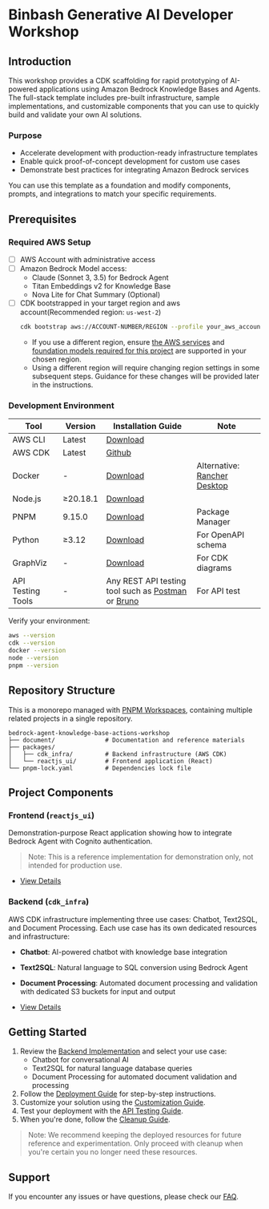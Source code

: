 # Binbash Generative AI Developer Workshop

## Introduction

This workshop provides a CDK scaffolding for rapid prototyping of AI-powered applications using Amazon Bedrock Knowledge Bases and Agents. 
The full-stack template includes pre-built infrastructure, sample implementations, and customizable components that you can use to quickly build and validate your own AI solutions.

### Purpose

- Accelerate development with production-ready infrastructure templates
- Enable quick proof-of-concept development for custom use cases
- Demonstrate best practices for integrating Amazon Bedrock services

You can use this template as a foundation and modify components, prompts, and integrations to match your specific requirements.

## Prerequisites

### Required AWS Setup
- [ ] AWS Account with administrative access
- [ ] Amazon Bedrock Model access:
   - Claude (Sonnet 3, 3.5) for Bedrock Agent
   - Titan Embeddings v2 for Knowledge Base
   - Nova Lite for Chat Summary (Optional)
- [ ] CDK bootstrapped in your target region and aws account(Recommended region: `us-west-2`)
  ```bash
  cdk bootstrap aws://ACCOUNT-NUMBER/REGION --profile your_aws_account_profile
  ```
  - If you use a different region, ensure [the AWS services](packages/cdk_infra/README.md) and [foundation models required for this project](./README.md/#required-aws-setup) are supported in your chosen region.
  - Using a different region will require changing region settings in some subsequent steps. Guidance for these changes will be provided later in the instructions.

### Development Environment

| Tool              | Version  | Installation Guide                                                                                                    | Note                                                                                         |
|-------------------|----------|-----------------------------------------------------------------------------------------------------------------------|----------------------------------------------------------------------------------------------|
| AWS CLI           | Latest   | [Download](https://docs.aws.amazon.com/cli/latest/userguide/getting-started-install.html)                             |                                                                                              |
| AWS CDK           | Latest   | [Github](https://github.com/aws/aws-cdk?tab=readme-ov-file#at-a-glance)                                               |                                                                                              |
| Docker            | -        | [Download](https://www.docker.com/products/docker-desktop/)                                                           | Alternative: [Rancher Desktop](https://docs.rancherdesktop.io/getting-started/installation/) |
| Node.js           | ≥20.18.1 | [Download](https://docs.npmjs.com/downloading-and-installing-node-js-and-npm)                                         |                                                                                              |
| PNPM              | 9.15.0   | [Download](https://pnpm.io/)                                                                                          | Package Manager                                                                              |
| Python            | ≥3.12    | [Download](https://www.python.org/downloads/)                                                                         | For OpenAPI schema                                                                           |
| GraphViz          | -        | [Download](https://graphviz.org/download/)                                                                            | For CDK diagrams                                                                             |
| API Testing Tools | -        | Any REST API testing tool such as [Postman](https://www.postman.com/downloads/) or [Bruno](https://www.usebruno.com/) | For API test                                                                                 |


Verify your environment:

```bash
aws --version
cdk --version
docker --version
node --version
pnpm --version
```

## Repository Structure

This is a monorepo managed with [PNPM Workspaces](https://pnpm.io/workspaces), containing multiple related projects in a single repository.

```directory
bedrock-agent-knowledge-base-actions-workshop    
├── document/              # Documentation and reference materials
├── packages/          
│   ├── cdk_infra/         # Backend infrastructure (AWS CDK)
│   └── reactjs_ui/        # Frontend application (React)
└── pnpm-lock.yaml         # Dependencies lock file

```

## Project Components

### Frontend (`reactjs_ui`)
Demonstration-purpose React application showing how to integrate Bedrock Agent with Cognito authentication.
> Note: This is a reference implementation for demonstration only, not intended for production use.

- [View Details](packages/reactjs_ui/README.md)

### Backend (`cdk_infra`)
AWS CDK infrastructure implementing three use cases: Chatbot, Text2SQL, and Document Processing. Each use case has its own dedicated resources and infrastructure:

- **Chatbot**: AI-powered chatbot with knowledge base integration
- **Text2SQL**: Natural language to SQL conversion using Bedrock Agent
- **Document Processing**: Automated document processing and validation with dedicated S3 buckets for input and output

- [View Details](packages/cdk_infra/README.md)

## Getting Started

1. Review the [Backend Implementation](packages/cdk_infra/README.md) and select your use case:
   - Chatbot for conversational AI
   - Text2SQL for natural language database queries
   - Document Processing for automated document validation and processing
2. Follow the [Deployment Guide](DEPLOYMENT.md) for step-by-step instructions.
3. Customize your solution using the [Customization Guide](docs/CUSTOMIZATION.md).
4. Test your deployment with the [API Testing Guide](docs/API_TESTING.md).
5. When you're done, follow the [Cleanup Guide](docs/CLEANUP.md).

> Note: We recommend keeping the deployed resources for future reference and experimentation. Only proceed with cleanup when you're certain you no longer need these resources.

## Support

If you encounter any issues or have questions, please check our [FAQ](docs/FAQ.md).